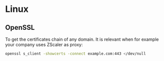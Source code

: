 # Linux


## OpenSSL

To get the certificates chain of any domain. It is relevant when for example your company uses ZScaler as proxy: 
```bash
openssl s_client -showcerts -connect example.com:443 </dev/null
```